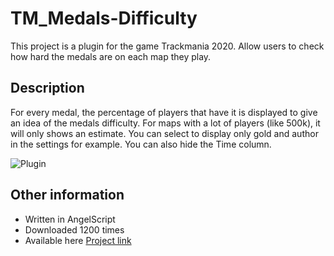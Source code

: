 # TM_Medals-Difficulty
This project is a plugin for the game Trackmania 2020. 
Allow users to check how hard the medals are on each map they play.
## Description
For every medal, the percentage of players that have it is displayed to give an idea of the medals difficulty. For maps with a lot of players (like 500k), it will only shows an estimate. You can select to display only gold and author in the settings for example. You can also hide the Time column.

![Plugin](https://github.com/user-attachments/assets/3bf13930-9b09-4ce3-8033-c414160d7f23)

## Other information
- Written in AngelScript
- Downloaded 1200 times
- Available here [Project link](https://openplanet.dev/plugin/medalsdifficulty)
